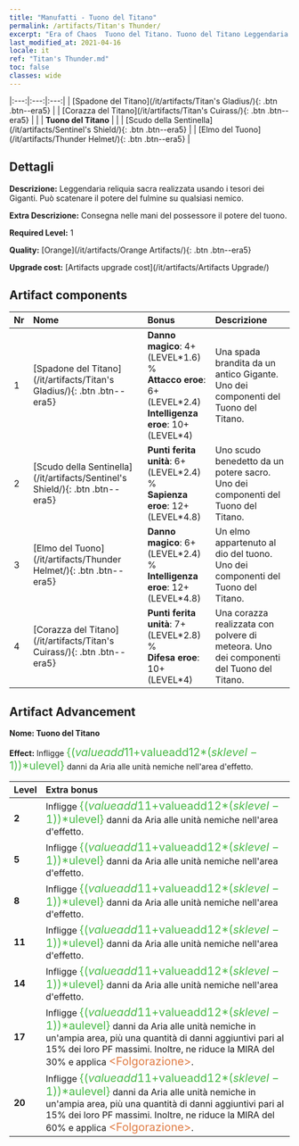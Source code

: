 ```yaml
---
title: "Manufatti - Tuono del Titano"
permalink: /artifacts/Titan's Thunder/
excerpt: "Era of Chaos  Tuono del Titano. Tuono del Titano Leggendaria reliquia sacra realizzata usando i tesori dei Giganti. Può scatenare il potere del fulmine su qualsiasi nemico."
last_modified_at: 2021-04-16
locale: it
ref: "Titan's Thunder.md"
toc: false
classes: wide
---
```


  |:---:|:---:|:---:| 
  | [Spadone del Titano](/it/artifacts/Titan's Gladius/){: .btn .btn--era5} |   | [Corazza del Titano](/it/artifacts/Titan's Cuirass/){: .btn .btn--era5} | 
  |   | **Tuono del Titano** |  | 
  | [Scudo della Sentinella](/it/artifacts/Sentinel's Shield/){: .btn .btn--era5} |   | [Elmo del Tuono](/it/artifacts/Thunder Helmet/){: .btn .btn--era5} | 


## Dettagli

 **Descrizione:** Leggendaria reliquia sacra realizzata usando i tesori dei Giganti. Può scatenare il potere del fulmine su qualsiasi nemico.

 **Extra Descrizione:** Consegna nelle mani del possessore il potere del tuono.

 **Required Level:** 1

 **Quality:** [Orange](/it/artifacts/Orange Artifacts/){: .btn .btn--era5}

 **Upgrade cost:** [Artifacts upgrade cost](/it/artifacts/Artifacts Upgrade/)



## Artifact components

  | Nr |    Nome    |   Bonus | Descrizione | 
  |:---|:-----------|:--------|:------------| 
  | 1 | [Spadone del Titano](/it/artifacts/Titan's Gladius/){: .btn .btn--era5} | **Danno magico**: 4+(LEVEL\*1.6) %<br/>**Attacco eroe**: 6+(LEVEL\*2.4)<br/>**Intelligenza eroe**: 10+(LEVEL\*4) | Una spada brandita da un antico Gigante. Uno dei componenti del Tuono del Titano. | 
  | 2 | [Scudo della Sentinella](/it/artifacts/Sentinel's Shield/){: .btn .btn--era5} | **Punti ferita unità**: 6+(LEVEL\*2.4) %<br/>**Sapienza eroe**: 12+(LEVEL\*4.8) | Uno scudo benedetto da un potere sacro. Uno dei componenti del Tuono del Titano. | 
  | 3 | [Elmo del Tuono](/it/artifacts/Thunder Helmet/){: .btn .btn--era5} | **Danno magico**: 6+(LEVEL\*2.4) %<br/>**Intelligenza eroe**: 12+(LEVEL\*4.8) | Un elmo appartenuto al dio del tuono. Uno dei componenti del Tuono del Titano. | 
  | 4 | [Corazza del Titano](/it/artifacts/Titan's Cuirass/){: .btn .btn--era5} | **Punti ferita unità**: 7+(LEVEL\*2.8) %<br/>**Difesa eroe**: 10+(LEVEL\*4) | Una corazza realizzata con polvere di meteora. Uno dei componenti del Tuono del Titano. | 


## Artifact Advancement

 **Nome: Tuono del Titano**

 **Effect:** Infligge <span style="color: #48b946;font-size:20px">{($valueadd11+$valueadd12*($sklevel-1))*$ulevel}</span> danni da Aria alle unità nemiche nell'area d'effetto.

  |  Level  |    Extra bonus  | 
  |:--------|:----------------| 
  | **2** | Infligge <span style="color: #48b946;font-size:20px">{($valueadd11+$valueadd12*($sklevel-1))*$ulevel}</span> danni da Aria alle unità nemiche nell'area d'effetto. | 
  | **5** | Infligge <span style="color: #48b946;font-size:20px">{($valueadd11+$valueadd12*($sklevel-1))*$ulevel}</span> danni da Aria alle unità nemiche nell'area d'effetto. | 
  | **8** | Infligge <span style="color: #48b946;font-size:20px">{($valueadd11+$valueadd12*($sklevel-1))*$ulevel}</span> danni da Aria alle unità nemiche nell'area d'effetto. | 
  | **11** | Infligge <span style="color: #48b946;font-size:20px">{($valueadd11+$valueadd12*($sklevel-1))*$ulevel}</span> danni da Aria alle unità nemiche nell'area d'effetto. | 
  | **14** | Infligge <span style="color: #48b946;font-size:20px">{($valueadd11+$valueadd12*($sklevel-1))*$ulevel}</span> danni da Aria alle unità nemiche nell'area d'effetto. | 
  | **17** | Infligge <span style="color: #48b946;font-size:20px">{($valueadd11+$valueadd12*($sklevel-1))*$aulevel}</span> danni da Aria alle unità nemiche in un'ampia area, più una quantità di danni aggiuntivi pari al 15% dei loro PF massimi. Inoltre, ne riduce la MIRA del 30% e applica <span style="color: #e07c44;font-size:20px">&lt;Folgorazione&gt;</span>. | 
  | **20** | Infligge <span style="color: #48b946;font-size:20px">{($valueadd11+$valueadd12*($sklevel-1))*$aulevel}</span> danni da Aria alle unità nemiche in un'ampia area, più una quantità di danni aggiuntivi pari al 15% dei loro PF massimi. Inoltre, ne riduce la MIRA del 60% e applica <span style="color: #e07c44;font-size:20px">&lt;Folgorazione&gt;</span>. | 
